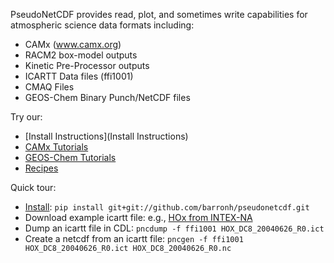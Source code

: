 PseudoNetCDF provides read, plot, and sometimes write capabilities for atmospheric science data formats including:

* CAMx (www.camx.org)
* RACM2 box-model outputs
* Kinetic Pre-Processor outputs
* ICARTT Data files (ffi1001)
* CMAQ Files
* GEOS-Chem Binary Punch/NetCDF files

Try our:
  * [Install Instructions](Install Instructions)
  * [CAMx Tutorials](CAMxTutorials)
  * [GEOS-Chem Tutorials](GC-Tutorials)
  * [Recipes](Recipes)


Quick tour:
 * [Install](InstallInstructions): `pip install git+git://github.com/barronh/pseudonetcdf.git`
 * Download example icartt file: e.g., [HOx from INTEX-NA](ftp://ftp-air.larc.nasa.gov/pub/INTEXA/DC8_AIRCRAFT/BRUNE.WILLIAM/HOX_DC8_20040626_R0.ict)
 * Dump an icartt file in CDL: `pncdump -f ffi1001 HOX_DC8_20040626_R0.ict`
 * Create a netcdf from an icartt file: `pncgen -f ffi1001 HOX_DC8_20040626_R0.ict HOX_DC8_20040626_R0.nc`
